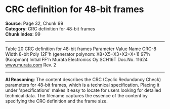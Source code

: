# CRC definition for 48-bit frames

**Source**: Page 32, Chunk 99  
**Category**: CRC definition for 48-bit frames  
**Chunk Index**: 99

---

Table 20 CRC definition for 48-bit frames
Parameter Value
Name CRC-8
Width 8-bit
Poly 12F'h (generator polynom: X8+X5+X3+X2+X+1)
97'h (Koopman)
Initial FF'h
Murata Electronics Oy SCH16T Doc.No. 11624
www.murata.com Rev. 2

---

**AI Reasoning**: The content describes the CRC (Cyclic Redundancy Check) parameters for 48-bit frames, which is a technical specification. Placing it under 'specifications' makes it easy to locate for users looking for detailed technical data. The filename captures the essence of the content by specifying the CRC definition and the frame size.
